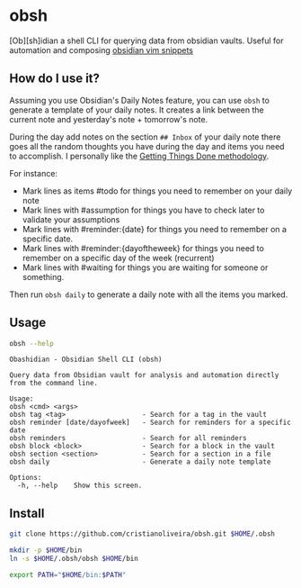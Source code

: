 # obsh

[Ob][sh]idian a shell CLI for querying data from obsidian vaults. 
Useful for automation and composing [obsidian vim snippets](https://github.com/cristianoliveira/dotfiles/blob/main/nvim/mysnippets/markdown.snippets)

## How do I use it?

Assuming you use Obsidian's Daily Notes feature, you can use `obsh` to generate 
a template of your daily notes. It creates a link between the current note and
yesterday's note + tomorrow's note.

During the day add notes on the section `## Inbox` of your daily note there goes
all the random thoughts you have during the day and items you need to accomplish. 
I personally like the [Getting Things Done methodology](https://en.wikipedia.org/wiki/Getting_Things_Done).

For instance:

 - Mark lines as items #todo for things you need to remember on your daily note
 - Mark lines with #assumption for things you have to check later to validate your assumptions
 - Mark lines with #reminder:{date} for things you need to remember on a specific date.
 - Mark lines with #reminder:{dayoftheweek} for things you need to remember on a specific day of the week (recurrent)
 - Mark lines with #waiting for things you are waiting for someone or something.

Then run `obsh daily` to generate a daily note with all the items you marked.

## Usage

```sh
obsh --help
```

```
Obashidian - Obsidian Shell CLI (obsh)

Query data from Obsidian vault for analysis and automation directly from the command line.

Usage:
obsh <cmd> <args>
obsh tag <tag>                   - Search for a tag in the vault
obsh reminder [date/dayofweek]   - Search for reminders for a specific date
obsh reminders                   - Search for all reminders
obsh block <block>               - Search for a block in the vault
obsh section <section>           - Search for a section in a file
obsh daily                       - Generate a daily note template

Options:
  -h, --help    Show this screen.
```

## Install

```sh
git clone https://github.com/cristianoliveira/obsh.git $HOME/.obsh

mkdir -p $HOME/bin
ln -s $HOME/.obsh/obsh $HOME/bin

export PATH="$HOME/bin:$PATH"
```
